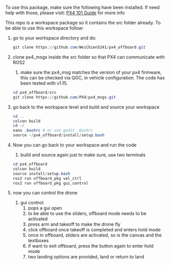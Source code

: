 To use this package, make sure the following have been installed. If need help with those, please visit: [PX4 101 Guide](https://www.notion.so/PX4-101-Guide-222f130fcb60800c8afffc4887eca054?pvs=21)  for more info

This repo is a workspace package so it contains the src folder already. To be able to use this workspace follow:

1. go to your workspace directory and do:
    
    ```powershell
    git clone https://github.com/WeiChien5241/px4_offboard.git
    ```
    
2. clone px4_msgs inside the src folder so that PX4 can communicate with ROS2
    1. make sure the px4_msg matches the version of your px4 firmware, this can be checked via QGC, in vehicle configuration. The code has been tested with v1.15.
    
    ```powershell
    cd px4_offboard/src
    git clone https://github.com/PX4/px4_msgs.git
    ```
    
3. go back to the workspace level and build and source your workspace
    
    ```powershell
    cd ..
    colcon build
    cd ~/
    nano .bashrc # or use gedit .bashrc
    source ~/px4_offboard/install/setup.bash
    ```
    
4. Now you can go back to your workspace and run the code
    1. build and source again just to make sure, use two terminals
    
    ```powershell
    cd px4_offboard
    colcon build
    source install/setup.bash
    ros2 run offboard_pkg vel_ctrl
    ros2 run offboard_pkg gui_control 
    ```
    
5. now you can control the drone
    1. gui control:
        1. pops a gui open
        2. to be able to use the sliders, offboard mode needs to be activated
        3. press arm and takeoff to make the drone fly
        4. click offboard once takeoff is completed and enters hold mode
        5. once in offboard, sliders are activated, so is the canvas and the textboxes
        6. if want to exit offboard, press the button again to enter hold mode
        7. two landing options are provided, land or return to land